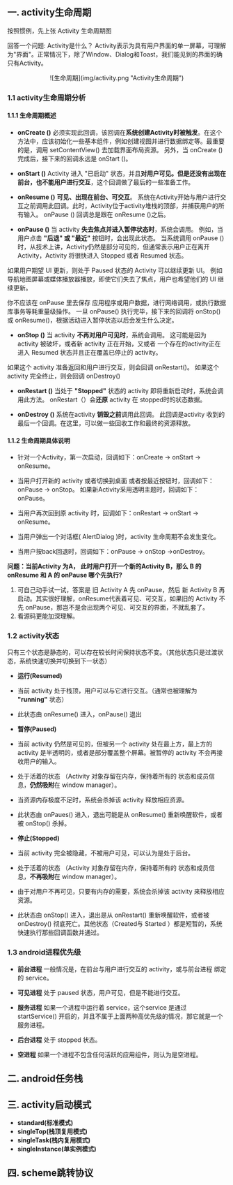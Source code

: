 ## 一. activity生命周期
按照惯例，先上张 Activity 生命周期图

回答一个问题: Activity是什么？
Activity表示为具有用户界面的单一屏幕，可理解为"界面"。正常情况下，除了Window、Dialog和Toast，我们能见到的界面的确只有Activity。

<div align='center'>
![生命周期](img/activity.png "Activity生命周期")
</div>

### 1.1 activity生命周期分析
#### 1.1.1 生命周期概述
- **onCreate ()**
必须实现此回调，该回调在**系统创建Activity时被触发**。在这个方法中，应该初始化一些基本组件，例如创建视图并进行数据绑定等。最重要的是，调用 setContentView() 去加载界面布局资源。
另外，当 onCreate () 完成后，接下来的回调永远是 onStart ()。

- **onStart ()**
Activity 进入 "已启动" 状态，并且**对用户可见。但是还没有出现在前台，也不能用户进行交互**，这个回调做了最后的一些准备工作。

- **onResume ()**
**可见、出现在前台、可交互**。 系统在Activity开始与用户进行交互之前调用此回调。此时，Activity位于activity堆栈的顶部，并捕获用户的所有输入。
onPause () 回调总是跟在 onResume ()之后。

- **onPause ()**
当 activity **失去焦点并进入暂停状态时**，系统会调用。 例如，当用户点击 **"后退" 或 "最近"** 按钮时，会出现此状态。
当系统调用 onPause () 时，从技术上讲，Activity仍然是部分可见的，但通常表示用户正在离开Activity，Activity 将很快进入 Stopped 或者 Resumed 状态。

 如果用户期望 UI 更新，则处于 Paused 状态的 Activity 可以继续更新 UI。 例如 导航地图屏幕或媒体播放器播放，即使它们失去了焦点，用户也希望他们的 UI 继续更新。
 
 你不应该在 onPause 里去保存 应用程序或用户数据，进行网络调用，或执行数据库事务等耗重量级操作。
 一旦 onPause() 执行完毕，接下来的回调将 onStop() 或 onResume()，根据活动进入暂停状态以后会发生什么决定。

- **onStop ()**
当 activity **不再对用户可见时**，系统会调用。 这可能是因为 activity 被破坏，或者新 activity 正在开始，又或者 一个存在的activity正在进入 Resumed 状态并且正在覆盖已停止的 activity。

 如果这个 activity 准备返回和用户进行交互，则会回调 onRestart()。
 如果这个 activity 完全终止，则会回调 onDestroy()


- **onRestart ()**
当处于 **"Stopped"** 状态的 activity 即将重新启动时，系统会调用此方法。 onRestart（）会**还原** activity 在 stopped时的状态数据。

- **onDestroy ()**
系统在activity **销毁之前**调用此回调。
此回调是activity 收到的最后一个回调。在这里，可以做一些回收工作和最终的资源释放。

#### 1.1.2 生命周期具体说明
- 针对一个Activity，第一次启动，回调如下：onCreate -> onStart -> onResume。
- 当用户打开新的 activity 或者切换到桌面 或者按最近按钮时，回调如下：onPause -> onStop。
  如果新Activity采用透明主题时，回调如下：onPause。
  
- 当用户再次回到原 activity 时，回调如下：onRestart -> onStart -> onResume。
- 当用户弹出一个对话框( AlertDialog )时，activity 生命周期不会发生变化。
- 当用户按back回退时，回调如下：onPause -> onStop ->onDestroy。

**问题：当前Activity 为A， 此时用户打开一个新的Activity B，那么 B 的 onResume 和 A 的 onPause 哪个先执行?**
1. 可自己动手试一试，答案是 旧 Activity A 先 onPause，然后 新 Activity B 再启动。其实很好理解，onResume代表着可见、可交互，如果旧的 Activity 不先 onPause，那岂不是会出现两个可见、可交互的界面，不就乱套了。
2. 看源码更能加深理解。


### 1.2 activity状态
只有三个状态是静态的，可以存在较长时间保持状态不变。（其他状态只是过渡状态，系统快速切换并切换到下一状态）

- **运行(Resumed)**
 - 当前 activity 处于栈顶，用户可以与它进行交互。（通常也被理解为 **"running"** 状态）
 - 此状态由 onResume() 进入，onPause() 退出

- **暂停(Paused)**
 - 当前 activity 仍然是可见的，但被另一个 activity 处在最上方，最上方的 activity 是半透明的，或者是部分覆盖整个屏幕。被暂停的 activity 不会再接收用户的输入。
 - 处于活着的状态 （Activity 对象存留在内存，保持着所有的 状态和成员信息，**仍然吸附**在 window manager）。
 - 当资源内存极度不足时，系统会杀掉该 activity 释放相应资源。
 - 此状态由 onPaues() 进入，退出可能是从 onResume() 重新唤醒软件，或者被 onStop() 杀掉。
 
- **停止(Stopped)**
 - 当前 activity 完全被隐藏，不被用户可见，可以认为是处于后台。
 - 处于活着的状态 （Activity 对象存留在内存，保持着所有的 状态和成员信息，**不再吸附**在 window manager）。
 - 由于对用户不再可见，只要有内存的需要，系统会杀掉该 activity 来释放相应资源。
 - 此状态由 onStop() 进入，退出是从 onRestart() 重新唤醒软件，或者被 onDestroy() 彻底死亡。其他状态（Created与 Started ）都是短暂的，系统快速执行那些回调函数并通过。

### 1.3 android进程优先级

- **前台进程**
一般情况是，在前台与用户进行交互的 activity，或与前台进程 绑定的 service。

- **可见进程**
处于 paused 状态，用户可见，但是不能进行交互。

- **服务进程**
如果一个进程中运行着 service，这个service 是通过 startService() 开启的，并且不属于上面两种高优先级的情况，那它就是一个服务进程。

- **后台进程**
处于 stopped 状态。

- **空进程**
如果一个进程不包含任何活跃的应用组件，则认为是空进程。


## 二. android任务栈



## 三. activity启动模式

- **standard(标准模式)**
- **singleTop(栈顶复用模式)**
- **singleTask(栈内复用模式)**
- **singleInstance(单实例模式)**


## 四. scheme跳转协议















